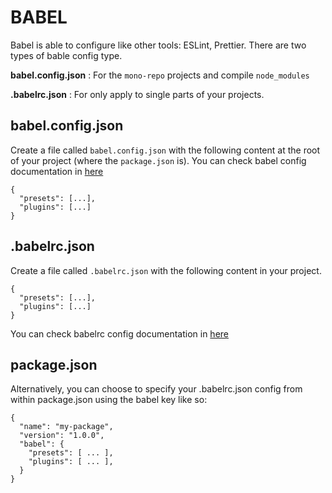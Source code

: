 # BABEL

Babel is able to configure like other tools: ESLint, Prettier. There are two types of bable config type.

**babel.config.json** : For the `mono-repo` projects and compile `node_modules`

**.babelrc.json**     : For only apply to single parts of your projects.



## babel.config.json

Create a file called `babel.config.json` with the following content at the root of your project (where the `package.json` is).
You can check babel config documentation in [here](https://babeljs.io/docs/config-files#project-wide-configuration)

```
{
  "presets": [...],
  "plugins": [...]
}
```


## .babelrc.json

Create a file called `.babelrc.json` with the following content in your project.

```
{
  "presets": [...],
  "plugins": [...]
}
```

You can check babelrc config documentation in [here](https://babeljs.io/docs/config-files#file-relative-configuration)



## package.json

Alternatively, you can choose to specify your .babelrc.json config from within package.json using the babel key like so:

```
{
  "name": "my-package",
  "version": "1.0.0",
  "babel": {
    "presets": [ ... ],
    "plugins": [ ... ],
  }
}
```






